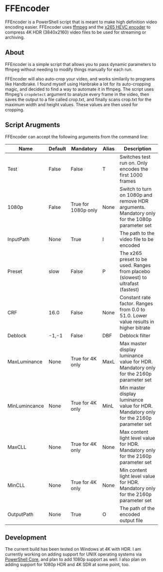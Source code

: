# FFEncoder

FFEncoder is a PowerShell script that is meant to make high definition video encoding easier. FFEncoder uses [ffmpeg](https://ffmpeg.org/) and the [x265 HEVC encoder](https://x265.readthedocs.io/en/master/index.html) to compress 4K HDR (3840x2160) video files to be used for streaming or archiving. 


## About

FFEncoder is a simple script that allows you to pass dynamic parameters to ffmpeg without needing to modify things manually for each run. 

FFEncoder will also auto-crop your video, and works similarily to programs like Handbrake. I found myself using Hanbrake a lot for its auto-cropping magic, and decided to find a way to automate it in ffmpeg. The script uses ffmpeg's `cropdetect` argument to analyze every frame in the video, then saves the output to a file called crop.txt, and finally scans crop.txt for the maximum width and height values. These values are then used for cropping.


## Script Arugments

FFEncoder can accept the following arguments from the command line:

|Name  	|Default    	|Mandatory   	|Alias   	|Description   	|
|---	|---	|---	|---	|---	|
|Test   	|False   	|False   	|T   	|Switches test run on. Only encodes the first 1000 frames   	|
|1080p   	|False   	|True for 1080p only    	|None   	|Switch to turn on 1080p and remove HDR arguments. Mandatory only for the 1080p parameter set    	|
|InputPath   	|None   	|True   	|I   	|The path to the video file to be encoded   	|
|Preset   	|slow   	|False   	|P   	|The x265 preset to be used. Ranges from placebo (slowest) to ultrafast (fastest)    	|
|CRF   	|16.0   	|False   	|None   	|Constant rate factor. Ranges from 0.0 to 51.0. Lower value results in higher bitrate   	|
|Deblock   	|-1,-1   	|False   	|DBF   	|Deblock filter   	|
|MaxLuminance   	|None   	|True for 4K only   	|MaxL   	|Max master display luminance value for HDR. Mandatory only for the 2160p parameter set  	|
|MinLumincance   	|None   	|True for 4K only   	|MinL   	|Min master display luminance value for HDR. Mandatory only for the 2160p parameter set    	|
|MaxCLL   	|None   	|True for 4K only   	|None   	|Max content light level value for HDR. Mandatory only for the 2160p parameter set   	|
|MinCLL   	|None   	|True for 4K only   	|None   	|Min content light level value for HDR. Mandatory only for the 2160p parameter set    	|
|OutputPath |None    |True   |O     |The path of the encoded output file 


## Development

The current build has been tested on Windows at 4K with HDR. I am currently working on adding support for UNIX operating systems via [PowerShell Core](https://docs.microsoft.com/en-us/powershell/scripting/install/installing-powershell?view=powershell-7.1), and plan to add 1080p support as well. I also plan on adding support for 1080p HDR and 4K SDR at some point, too. 
 
